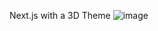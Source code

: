 Next.js with a 3D Theme
![image](https://github.com/user-attachments/assets/a03cadce-5469-4432-b752-18bd9a71abd2)
